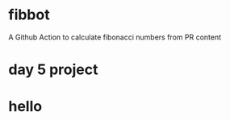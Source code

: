 # fibbot
A Github Action to calculate fibonacci numbers from PR content
 # day 5 project 



# hello 



